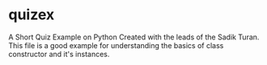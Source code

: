 # quizex
A Short Quiz Example on Python 
Created with the leads of the Sadik Turan.
This file is a good example for understanding the basics of class constructor and it's instances.
